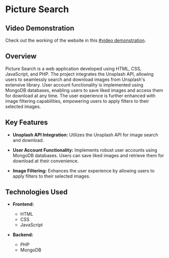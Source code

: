 # Picture Search

## Video Demonstration

Check out the working of the website in this [#video demonstration](https://drive.google.com/file/d/1c10jChiCQwmuz_aZaRfavs0XyI1JIdpT/view?usp=drivesdk).

## Overview

Picture Search is a web application developed using HTML, CSS, JavaScript, and PHP. The project integrates the Unsplash API, allowing users to seamlessly search and download images from Unsplash's extensive library. User account functionality is implemented using MongoDB databases, enabling users to save liked images and access them for download at any time. The user experience is further enhanced with image filtering capabilities, empowering users to apply filters to their selected images.

## Key Features

- **Unsplash API Integration:** Utilizes the Unsplash API for image search and download.

- **User Account Functionality:** Implements robust user accounts using MongoDB databases. Users can save liked images and retrieve them for download at their convenience.

- **Image Filtering:** Enhances the user experience by allowing users to apply filters to their selected images.

## Technologies Used

- **Frontend:**
  - HTML
  - CSS
  - JavaScript

- **Backend:**
  - PHP
  - MongoDB
